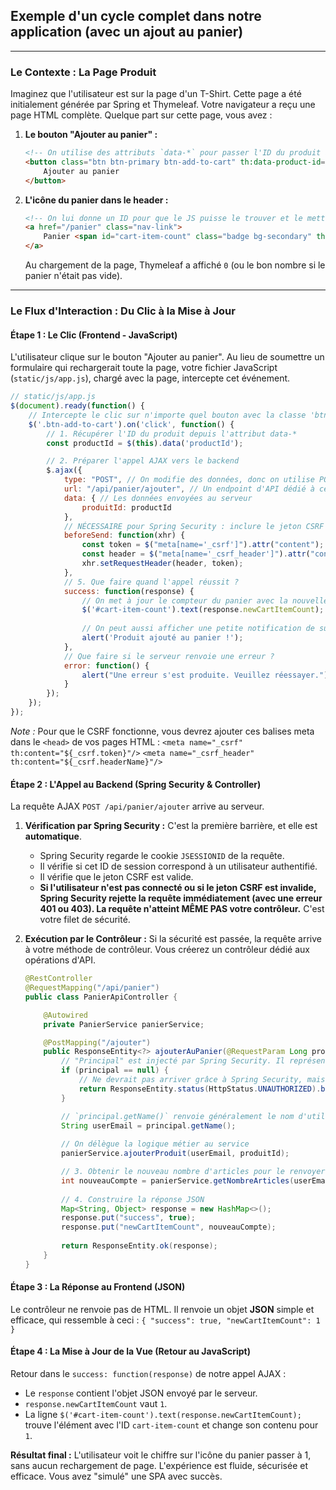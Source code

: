 ## Exemple d'un cycle complet dans notre application (avec un ajout au panier)
---

### **Le Contexte : La Page Produit**

Imaginez que l'utilisateur est sur la page d'un T-Shirt. Cette page a été initialement générée par Spring et Thymeleaf. Votre navigateur a reçu une page HTML complète. Quelque part sur cette page, vous avez :

1.  **Le bouton "Ajouter au panier" :**
    ```html
    <!-- On utilise des attributs `data-*` pour passer l'ID du produit au JS -->
    <button class="btn btn-primary btn-add-to-cart" th:data-product-id="${produit.id}">
        Ajouter au panier
    </button>
    ```

2.  **L'icône du panier dans le header :**
    ```html
    <!-- On lui donne un ID pour que le JS puisse le trouver et le mettre à jour facilement -->
    <a href="/panier" class="nav-link">
        Panier <span id="cart-item-count" class="badge bg-secondary" th:text="${nombreArticlesPanier}">0</span>
    </a>
    ```
    Au chargement de la page, Thymeleaf a affiché `0` (ou le bon nombre si le panier n'était pas vide).

---

### **Le Flux d'Interaction : Du Clic à la Mise à Jour**

#### **Étape 1 : Le Clic (Frontend - JavaScript)**

L'utilisateur clique sur le bouton "Ajouter au panier".
Au lieu de soumettre un formulaire qui rechargerait toute la page, votre fichier JavaScript (`static/js/app.js`), chargé avec la page, intercepte cet événement.

```javascript
// static/js/app.js
$(document).ready(function() {
    // Intercepte le clic sur n'importe quel bouton avec la classe 'btn-add-to-cart'
    $('.btn-add-to-cart').on('click', function() {
        // 1. Récupérer l'ID du produit depuis l'attribut data-*
        const productId = $(this).data('productId');

        // 2. Préparer l'appel AJAX vers le backend
        $.ajax({
            type: "POST", // On modifie des données, donc on utilise POST
            url: "/api/panier/ajouter", // Un endpoint d'API dédié à cette action
            data: { // Les données envoyées au serveur
                produitId: productId
            },
            // NÉCESSAIRE pour Spring Security : inclure le jeton CSRF
            beforeSend: function(xhr) {
                const token = $("meta[name='_csrf']").attr("content");
                const header = $("meta[name='_csrf_header']").attr("content");
                xhr.setRequestHeader(header, token);
            },
            // 5. Que faire quand l'appel réussit ?
            success: function(response) {
                // On met à jour le compteur du panier avec la nouvelle valeur renvoyée par le serveur
                $('#cart-item-count').text(response.newCartItemCount);
                
                // On peut aussi afficher une petite notification de succès
                alert('Produit ajouté au panier !');
            },
            // Que faire si le serveur renvoie une erreur ?
            error: function() {
                alert("Une erreur s'est produite. Veuillez réessayer.");
            }
        });
    });
});
```
*Note :* Pour que le CSRF fonctionne, vous devrez ajouter ces balises meta dans le `<head>` de vos pages HTML :
`<meta name="_csrf" th:content="${_csrf.token}"/>`
`<meta name="_csrf_header" th:content="${_csrf.headerName}"/>`

#### **Étape 2 : L'Appel au Backend (Spring Security & Controller)**

La requête AJAX `POST /api/panier/ajouter` arrive au serveur.

1.  **Vérification par Spring Security :** C'est la première barrière, et elle est **automatique**.
    *   Spring Security regarde le cookie `JSESSIONID` de la requête.
    *   Il vérifie si cet ID de session correspond à un utilisateur authentifié.
    *   Il vérifie que le jeton CSRF est valide.
    *   **Si l'utilisateur n'est pas connecté ou si le jeton CSRF est invalide, Spring Security rejette la requête immédiatement (avec une erreur 401 ou 403). La requête n'atteint MÊME PAS votre contrôleur.** C'est votre filet de sécurité.

2.  **Exécution par le Contrôleur :** Si la sécurité est passée, la requête arrive à votre méthode de contrôleur. Vous créerez un contrôleur dédié aux opérations d'API.

    ```java
    @RestController
    @RequestMapping("/api/panier")
    public class PanierApiController {

        @Autowired
        private PanierService panierService;

        @PostMapping("/ajouter")
        public ResponseEntity<?> ajouterAuPanier(@RequestParam Long produitId, Principal principal) {
            // "Principal" est injecté par Spring Security. Il représente l'utilisateur connecté.
            if (principal == null) {
                // Ne devrait pas arriver grâce à Spring Security, mais c'est une double sécurité.
                return ResponseEntity.status(HttpStatus.UNAUTHORIZED).build();
            }

            // `principal.getName()` renvoie généralement le nom d'utilisateur (notre email)
            String userEmail = principal.getName();
            
            // On délègue la logique métier au service
            panierService.ajouterProduit(userEmail, produitId);

            // 3. Obtenir le nouveau nombre d'articles pour le renvoyer au frontend
            int nouveauCompte = panierService.getNombreArticles(userEmail);
            
            // 4. Construire la réponse JSON
            Map<String, Object> response = new HashMap<>();
            response.put("success", true);
            response.put("newCartItemCount", nouveauCompte);
            
            return ResponseEntity.ok(response);
        }
    }
    ```

#### **Étape 3 : La Réponse au Frontend (JSON)**

Le contrôleur ne renvoie pas de HTML. Il renvoie un objet **JSON** simple et efficace, qui ressemble à ceci :
`{ "success": true, "newCartItemCount": 1 }`

#### **Étape 4 : La Mise à Jour de la Vue (Retour au JavaScript)**

Retour dans le `success: function(response)` de notre appel AJAX :
*   Le `response` contient l'objet JSON envoyé par le serveur.
*   `response.newCartItemCount` vaut `1`.
*   La ligne `$('#cart-item-count').text(response.newCartItemCount);` trouve l'élément avec l'ID `cart-item-count` et change son contenu pour `1`.

**Résultat final :** L'utilisateur voit le chiffre sur l'icône du panier passer à 1, sans aucun rechargement de page. L'expérience est fluide, sécurisée et efficace. Vous avez "simulé" une SPA avec succès.